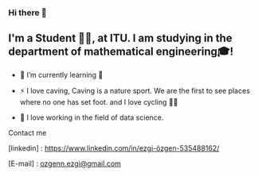 ### Hi there 👋


## I'm a Student 👨‍🎓, at ITU. I am studying in the department of mathematical engineering🎓!
- 🌱 I’m currently learning  🤖
- ⚡ I love caving, Caving is a nature sport. We are the first to see places where no one has set foot. and I love cycling 🚴‍♀️

- 💬 I love working in the field of data science.

Contact me

[linkedin] : https://www.linkedin.com/in/ezgi-özgen-535488162/


[E-mail] : ozgenn.ezgi@gmail.com
